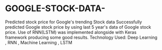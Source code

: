 # GOOGLE-STOCK-DATA-
Predicted stock price for Google's trending Stock data  Successfully predicted Google stock price by using last 5 year's data of Google stock price. Use of RNN(LSTM) was implemented alongside with Keras framework producing some good results. Technology Used: Deep Learning , RNN , Machine Learning , LSTM
